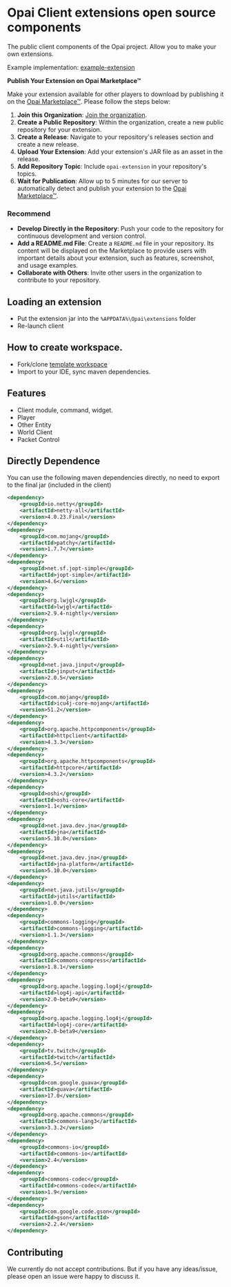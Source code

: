 # Opai Client extensions open source components

The public client components of the Opai project. Allow you to make your own extensions.

Example implementation: [example-extension](https://github.com/opai-client/example-extension)

**Publish Your Extension on Opai Marketplace™**

Make your extension available for other players to download by publishing it on the [Opai Marketplace™](https://opai.today/marketplace.html). Please follow the steps below:

1. **Join this Organization**: [Join the organization](https://api.cubk.us/github/join).
2. **Create a Public Repository**: Within the organization, create a new public repository for your extension.
3. **Create a Release**: Navigate to your repository's releases section and create a new release.
4. **Upload Your Extension**: Add your extension's JAR file as an asset in the release.
5. **Add Repository Topic**: Include `opai-extension` in your repository's topics.
6. **Wait for Publication**: Allow up to 5 minutes for our server to automatically detect and publish your extension to the [Opai Marketplace™](https://opai.today/marketplace.html).

### Recommend
- **Develop Directly in the Repository**: Push your code to the repository for continuous development and version control.
- **Add a README.md File**: Create a `README.md` file in your repository. Its content will be displayed on the Marketplace to provide users with important details about your extension, such as features, screenshot, and usage examples.
- **Collaborate with Others**: Invite other users in the organization to contribute to your repository.

## Loading an extension

- Put the extension jar into the `%APPDATA%\Opai\extensions` folder
- Re-launch client

## How to create workspace.

- Fork/clone [template workspace](https://github.com/opai-client/example-extension)
- Import to your IDE, sync maven dependencies.

## Features

- Client module, command, widget.
- Player
- Other Entity
- World Client
- Packet Control

## Directly Dependence

You can use the following maven dependencies directly, no need to export to the final jar (included in the client)

```xml
<dependency>
    <groupId>io.netty</groupId>
    <artifactId>netty-all</artifactId>
    <version>4.0.23.Final</version>
</dependency>
<dependency>
    <groupId>com.mojang</groupId>
    <artifactId>patchy</artifactId>
    <version>1.7.7</version>
</dependency>
<dependency>
    <groupId>net.sf.jopt-simple</groupId>
    <artifactId>jopt-simple</artifactId>
    <version>4.6</version>
</dependency>
<dependency>
    <groupId>org.lwjgl</groupId>
    <artifactId>lwjgl</artifactId>
    <version>2.9.4-nightly</version>
</dependency>
<dependency>
    <groupId>org.lwjgl</groupId>
    <artifactId>util</artifactId>
    <version>2.9.4-nightly</version>
</dependency>
<dependency>
    <groupId>net.java.jinput</groupId>
    <artifactId>jinput</artifactId>
    <version>2.0.5</version>
</dependency>
<dependency>
    <groupId>com.mojang</groupId>
    <artifactId>icu4j-core-mojang</artifactId>
    <version>51.2</version>
</dependency>
<dependency>
    <groupId>org.apache.httpcomponents</groupId>
    <artifactId>httpclient</artifactId>
    <version>4.3.3</version>
</dependency>
<dependency>
    <groupId>org.apache.httpcomponents</groupId>
    <artifactId>httpcore</artifactId>
    <version>4.3.2</version>
</dependency>
<dependency>
    <groupId>oshi</groupId>
    <artifactId>oshi-core</artifactId>
    <version>1.1</version>
</dependency>
<dependency>
    <groupId>net.java.dev.jna</groupId>
    <artifactId>jna</artifactId>
    <version>5.10.0</version>
</dependency>
<dependency>
    <groupId>net.java.dev.jna</groupId>
    <artifactId>jna-platform</artifactId>
    <version>5.10.0</version>
</dependency>
<dependency>
    <groupId>net.java.jutils</groupId>
    <artifactId>jutils</artifactId>
    <version>1.0.0</version>
</dependency>
<dependency>
    <groupId>commons-logging</groupId>
    <artifactId>commons-logging</artifactId>
    <version>1.1.3</version>
</dependency>
<dependency>
    <groupId>org.apache.commons</groupId>
    <artifactId>commons-compress</artifactId>
    <version>1.8.1</version>
</dependency>
<dependency>
    <groupId>org.apache.logging.log4j</groupId>
    <artifactId>log4j-api</artifactId>
    <version>2.0-beta9</version>
</dependency>
<dependency>
    <groupId>org.apache.logging.log4j</groupId>
    <artifactId>log4j-core</artifactId>
    <version>2.0-beta9</version>
</dependency>
<dependency>
    <groupId>tv.twitch</groupId>
    <artifactId>twitch</artifactId>
    <version>6.5</version>
</dependency>
<dependency>
    <groupId>com.google.guava</groupId>
    <artifactId>guava</artifactId>
    <version>17.0</version>
</dependency>
<dependency>
    <groupId>org.apache.commons</groupId>
    <artifactId>commons-lang3</artifactId>
    <version>3.3.2</version>
</dependency>
<dependency>
    <groupId>commons-io</groupId>
    <artifactId>commons-io</artifactId>
    <version>2.4</version>
</dependency>
<dependency>
    <groupId>commons-codec</groupId>
    <artifactId>commons-codec</artifactId>
    <version>1.9</version>
</dependency>
<dependency>
    <groupId>com.google.code.gson</groupId>
    <artifactId>gson</artifactId>
    <version>2.2.4</version>
</dependency>
```

## Contributing

We currently do not accept contributions. But if you have any ideas/issue, please open an issue were happy to discuss
it.

